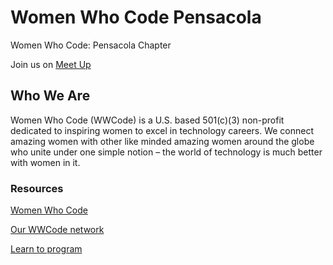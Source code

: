 # Women Who Code Pensacola
Women Who Code: Pensacola Chapter

Join us on [Meet Up](http://www.meetup.com/Women-Who-Code-Pensacola/)

## Who We Are
Women Who Code (WWCode) is a U.S. based 501(c)(3) non-profit dedicated to inspiring women to excel in technology careers. We connect amazing women with other like minded amazing women around the globe who unite under one simple notion – the world of technology is much better with women in it.

### Resources
[Women Who Code](https://www.womenwhocode.com/)

[Our WWCode network](https://www.womenwhocode.com/pensacola)

[Learn to program](https://github.com/WomenWhoCode/guidelines-resources/blob/master/learn_to_program.md)
